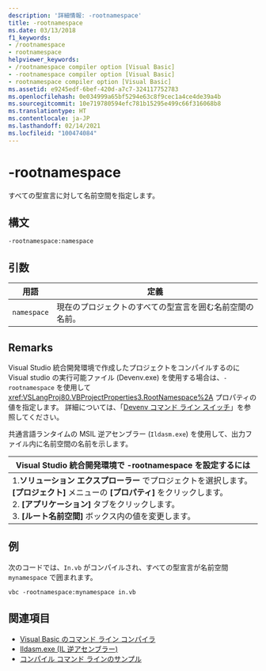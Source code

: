 ```yaml
---
description: '詳細情報: -rootnamespace'
title: -rootnamespace
ms.date: 03/13/2018
f1_keywords:
- /rootnamespace
- rootnamespace
helpviewer_keywords:
- /rootnamespace compiler option [Visual Basic]
- -rootnamespace compiler option [Visual Basic]
- rootnamespace compiler option [Visual Basic]
ms.assetid: e9245edf-6bef-420d-a7c7-324117752783
ms.openlocfilehash: 0e034999a65bf5294e63c8f9cec1a4ce4de39a4b
ms.sourcegitcommit: 10e719780594efc781b15295e499c66f316068b8
ms.translationtype: HT
ms.contentlocale: ja-JP
ms.lasthandoff: 02/14/2021
ms.locfileid: "100474084"
---
```

# <a name="-rootnamespace"></a>-rootnamespace

すべての型宣言に対して名前空間を指定します。  
  
## <a name="syntax"></a>構文  
  
```console  
-rootnamespace:namespace  
```  
  
## <a name="arguments"></a>引数  
  
|用語|定義|  
|---|---|  
|`namespace`|現在のプロジェクトのすべての型宣言を囲む名前空間の名前。|  
  
## <a name="remarks"></a>Remarks  

 Visual Studio 統合開発環境で作成したプロジェクトをコンパイルするのに Visual studio の実行可能ファイル (Devenv.exe) を使用する場合は、`-rootnamespace` を使用して <xref:VSLangProj80.VBProjectProperties3.RootNamespace%2A> プロパティの値を指定します。 詳細については、「[Devenv コマンド ライン スイッチ](/visualstudio/ide/reference/devenv-command-line-switches)」を参照してください。  
  
 共通言語ランタイムの MSIL 逆アセンブラー (`Ildasm.exe`) を使用して、出力ファイル内に名前空間の名前を示します。  
  
|Visual Studio 統合開発環境で -rootnamespace を設定するには|  
|---|  
|1.**ソリューション エクスプローラー** でプロジェクトを選択します。 **[プロジェクト]** メニューの **[プロパティ]** をクリックします。 <br />2. **[アプリケーション]** タブをクリックします。<br />3. **[ルート名前空間]** ボックス内の値を変更します。|  
  
## <a name="example"></a>例  

 次のコードでは、`In.vb` がコンパイルされ、すべての型宣言が名前空間 `mynamespace` で囲まれます。  
  
```console
vbc -rootnamespace:mynamespace in.vb  
```  
  
## <a name="see-also"></a>関連項目

- [Visual Basic のコマンド ライン コンパイラ](index.md)
- [Ildasm.exe (IL 逆アセンブラー)](../../../framework/tools/ildasm-exe-il-disassembler.md)
- [コンパイル コマンド ラインのサンプル](sample-compilation-command-lines.md)
